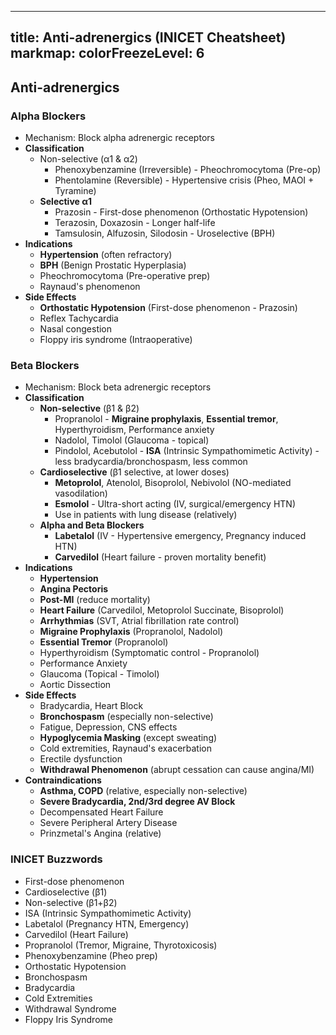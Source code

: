 
---
title: Anti-adrenergics (INICET Cheatsheet)
markmap:
  colorFreezeLevel: 6
---

## Anti-adrenergics

### Alpha Blockers
- Mechanism: Block alpha adrenergic receptors
- **Classification**
  - Non-selective (α1 & α2)
    - Phenoxybenzamine (Irreversible) - Pheochromocytoma (Pre-op)
    - Phentolamine (Reversible) - Hypertensive crisis (Pheo, MAOI + Tyramine)
  - **Selective α1**
    - Prazosin - First-dose phenomenon (Orthostatic Hypotension)
    - Terazosin, Doxazosin - Longer half-life
    - Tamsulosin, Alfuzosin, Silodosin - Uroselective (BPH)
- **Indications**
  - **Hypertension** (often refractory)
  - **BPH** (Benign Prostatic Hyperplasia)
  - Pheochromocytoma (Pre-operative prep)
  - Raynaud's phenomenon
- **Side Effects**
  - **Orthostatic Hypotension** (First-dose phenomenon - Prazosin)
  - Reflex Tachycardia
  - Nasal congestion
  - Floppy iris syndrome (Intraoperative)

### Beta Blockers
- Mechanism: Block beta adrenergic receptors
- **Classification**
  - **Non-selective** (β1 & β2)
    - Propranolol - **Migraine prophylaxis**, **Essential tremor**, Hyperthyroidism, Performance anxiety
    - Nadolol, Timolol (Glaucoma - topical)
    - Pindolol, Acebutolol - **ISA** (Intrinsic Sympathomimetic Activity) - less bradycardia/bronchospasm, less common
  - **Cardioselective** (β1 selective, at lower doses)
    - **Metoprolol**, Atenolol, Bisoprolol, Nebivolol (NO-mediated vasodilation)
    - **Esmolol** - Ultra-short acting (IV, surgical/emergency HTN)
    - Use in patients with lung disease (relatively)
  - **Alpha and Beta Blockers**
    - **Labetalol** (IV - Hypertensive emergency, Pregnancy induced HTN)
    - **Carvedilol** (Heart failure - proven mortality benefit)
- **Indications**
  - **Hypertension**
  - **Angina Pectoris**
  - **Post-MI** (reduce mortality)
  - **Heart Failure** (Carvedilol, Metoprolol Succinate, Bisoprolol)
  - **Arrhythmias** (SVT, Atrial fibrillation rate control)
  - **Migraine Prophylaxis** (Propranolol, Nadolol)
  - **Essential Tremor** (Propranolol)
  - Hyperthyroidism (Symptomatic control - Propranolol)
  - Performance Anxiety
  - Glaucoma (Topical - Timolol)
  - Aortic Dissection
- **Side Effects**
  - Bradycardia, Heart Block
  - **Bronchospasm** (especially non-selective)
  - Fatigue, Depression, CNS effects
  - **Hypoglycemia Masking** (except sweating)
  - Cold extremities, Raynaud's exacerbation
  - Erectile dysfunction
  - **Withdrawal Phenomenon** (abrupt cessation can cause angina/MI)
- **Contraindications**
  - **Asthma, COPD** (relative, especially non-selective)
  - **Severe Bradycardia, 2nd/3rd degree AV Block**
  - Decompensated Heart Failure
  - Severe Peripheral Artery Disease
  - Prinzmetal's Angina (relative)

### INICET Buzzwords
- First-dose phenomenon
- Cardioselective (β1)
- Non-selective (β1+β2)
- ISA (Intrinsic Sympathomimetic Activity)
- Labetalol (Pregnancy HTN, Emergency)
- Carvedilol (Heart Failure)
- Propranolol (Tremor, Migraine, Thyrotoxicosis)
- Phenoxybenzamine (Pheo prep)
- Orthostatic Hypotension
- Bronchospasm
- Bradycardia
- Cold Extremities
- Withdrawal Syndrome
- Floppy Iris Syndrome
